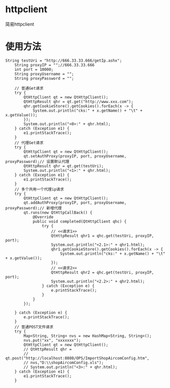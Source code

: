# httpclient
简易httpclient
# 使用方法

    String testUri = "http://666.33.33.666/getIp.ashx";
		String proxyIP = "";//666.33.33.666
		int port = 10000;
		String proxyUsername = "";
		String proxyPassword = "";

		// 普通Get请求
		try {
			QtHttpClient qt = new QtHttpClient();
			QtHttpResult qhr = qt.get("http://www.xxx.com");
			qhr.getCookieStore().getCookies().forEach(x -> {
				System.out.println("cks:" + x.getName() + "\t" + x.getValue());
			});
			System.out.println("<0>:" + qhr.html);
		} catch (Exception e1) {
			e1.printStackTrace();
		}
		// 代理Get请求
		try {
			QtHttpClient qt = new QtHttpClient();
			qt.setAuthProxy(proxyIP, port, proxyUsername, proxyPassword);// 设置默认代理
			QtHttpResult qhr = qt.get(testUri);
			System.out.println("<1>:" + qhr.html);
		} catch (Exception e1) {
			e1.printStackTrace();
		}
		// 多个共用一个代理ip请求
		try {
			QtHttpClient qt = new QtHttpClient();
			qt.addAuthProxy(proxyIP, port, proxyUsername, proxyPassword);// 新增代理
			qt.runs(new QtHttpCallBack() {
				@Override
				public void completed(QtHttpClient qhc) {
					try {
						// <<请求1>>
						QtHttpResult qhr1 = qhc.get(testUri, proxyIP, port);
						System.out.println("<2.1>:" + qhr1.html);
						qhr1.getCookieStore().getCookies().forEach(x -> {
							System.out.println("cks:" + x.getName() + "\t" + x.getValue());
						});
						// <<请求2>>
						QtHttpResult qhr2 = qhc.get(testUri, proxyIP, port);
						System.out.println("<2.2>:" + qhr2.html);
					} catch (Exception e) {
						e.printStackTrace();
					}
				}
			});

		} catch (Exception e) {
			e.printStackTrace();
		}
		// 普通POST文件请求
		try {
			Map<String, String> nvs = new HashMap<String, String>();
			nvs.put("xx", "xxxxxxx");
			QtHttpClient qt = new QtHttpClient();
			// QtHttpResult qhr =
			// qt.post("http://localhost:8080/OPS/ImportShopAircomConfig.htm",
			// nvs,"D:\\shopAircomConfig.xls");
			// System.out.println("<3>:" + qhr.html);
		} catch (Exception e1) {
			e1.printStackTrace();
		}
